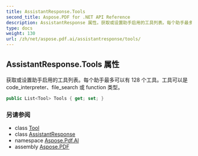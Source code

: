 ```yaml
---
title: AssistantResponse.Tools
second_title: Aspose.PDF for .NET API Reference
description: AssistantResponse 属性。获取或设置助手启用的工具列表。每个助手最多可以有 128 个工具。工具可以是 code_interpreter、file_search 或 function 类型。
type: docs
weight: 130
url: /zh/net/aspose.pdf.ai/assistantresponse/tools/
---
```

## AssistantResponse.Tools 属性

获取或设置助手启用的工具列表。每个助手最多可以有 128 个工具。工具可以是 code_interpreter、file_search 或 function 类型。

```csharp
public List<Tool> Tools { get; set; }
```

### 另请参阅

* class [Tool](../../tool/)
* class [AssistantResponse](../)
* namespace [Aspose.Pdf.AI](../../../aspose.pdf.ai/)
* assembly [Aspose.PDF](../../../)
